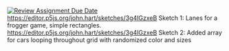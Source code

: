 [![Review Assignment Due Date](https://classroom.github.com/assets/deadline-readme-button-24ddc0f5d75046c5622901739e7c5dd533143b0c8e959d652212380cedb1ea36.svg)](https://classroom.github.com/a/w0x8b7lw)
https://editor.p5js.org/john.hart/sketches/3g4IGzxeB Sketch 1: Lanes for a frogger game, simple rectangles.
https://editor.p5js.org/john.hart/sketches/3g4IGzxeB Sketch 2: Added array for cars looping throughout grid with randomized color and sizes

